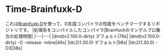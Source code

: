 # Time-Brainfuxk-D
これは[Brainfuxk-D](https://github.com/PenguinCabinet/Brainfuxk-D)を使って、D言語コンパイラの性能をベンチマークするリポジトリです。
|処理系をコンパイルしたコンパイラ|Brainfuckのマンデルブロ集合の処理時間|
|---|---|
|dmd(v2.100.0-dirty) デフォルト|78s|
|dmd(v2.100.0-dirty) -O -release -inline|46s|
|ldc2(1.30.0) デフォルト|98s|
|ldc2(1.30.0) -O3|38s|
